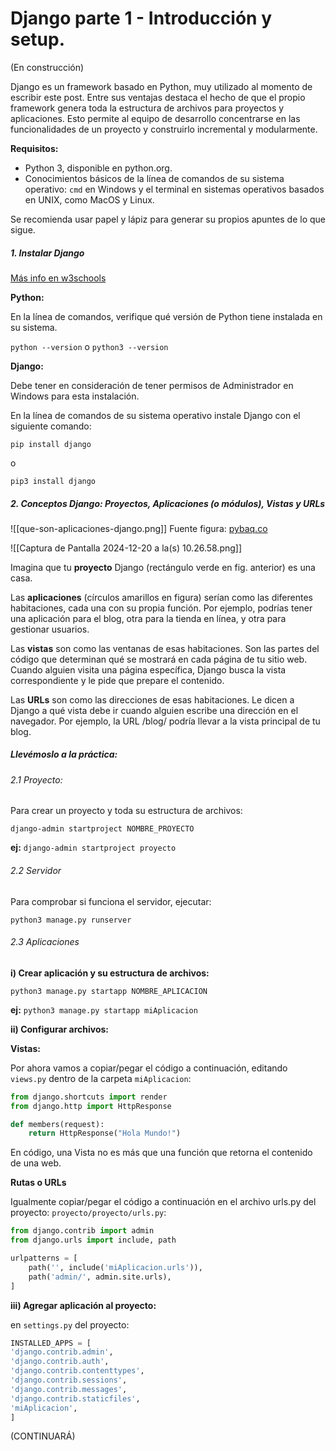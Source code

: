 # Django parte 1 - Introducción y setup.

(En construcción)

Django es un framework basado en Python, muy utilizado al momento de escribir este post. Entre sus ventajas  destaca el hecho de que el propio framework genera toda la estructura de archivos para proyectos y aplicaciones. Esto permite al equipo de desarrollo concentrarse en las funcionalidades de un proyecto y construirlo incremental y modularmente.

**Requisitos:**

- Python 3, disponible en python.org.
- Conocimientos básicos de la línea de comandos de su sistema operativo: `cmd` en Windows y el terminal en sistemas operativos basados en UNIX, como MacOS y Linux.

Se recomienda usar papel y lápiz para generar su propios apuntes de lo que sigue.

##### 1. Instalar Django

[Más info en w3schools](https://www.w3schools.com/django/django_getstarted.php])

**Python:**

En la línea de comandos, verifique qué versión de Python tiene instalada en su sistema.

`python --version` o `python3 --version`

**Django:** 

Debe tener en consideración de tener permisos de Administrador en Windows para esta instalación.

En la línea de comandos de su sistema operativo instale Django con el siguiente comando:

`pip install django`

o

`pip3 install django`


##### 2. Conceptos Django: Proyectos, Aplicaciones (o módulos), Vistas y URLs 
![[que-son-aplicaciones-django.png]]
Fuente figura: [pybaq.co](https://pybaq.co/blog/una-guia-completa-de-django-para-principiantes-parte-1/)

![[Captura de Pantalla 2024-12-20 a la(s) 10.26.58.png]]

Imagina que tu **proyecto** Django (rectángulo verde en fig. anterior) es una casa.

Las **aplicaciones** (círculos amarillos en figura) serían como las diferentes habitaciones, cada una con su propia función. Por ejemplo, podrías tener una aplicación para el blog, otra para la tienda en línea, y otra para gestionar usuarios.

Las **vistas** son como las ventanas de esas habitaciones. Son las partes del código que determinan qué se mostrará en cada página de tu sitio web. Cuando alguien visita una página específica, Django busca la vista correspondiente y le pide que prepare el contenido.

Las **URLs** son como las direcciones de esas habitaciones. Le dicen a Django a qué vista debe ir cuando alguien escribe una dirección en el navegador. Por ejemplo, la URL /blog/ podría llevar a la vista principal de tu blog.

##### Llevémoslo a la práctica:
###### 2.1 Proyecto:

Para crear un proyecto y toda su estructura de archivos:

`django-admin startproject NOMBRE_PROYECTO`

**ej:** `django-admin startproject proyecto`

###### 2.2 Servidor

Para comprobar si funciona el servidor, ejecutar:

`python3 manage.py runserver`

###### 2.3 Aplicaciones

**i) Crear aplicación y su estructura de archivos:**

`python3 manage.py startapp NOMBRE_APLICACION`

**ej:** `python3 manage.py startapp miAplicacion`


**ii) Configurar archivos:**


**Vistas:**

Por ahora vamos a copiar/pegar el código a continuación, editando `views.py` dentro de la carpeta `miAplicacion`:

```python
from django.shortcuts import render
from django.http import HttpResponse

def members(request):
    return HttpResponse("Hola Mundo!")
```

En código, una Vista no es más que una función que retorna el contenido de una web.

**Rutas o URLs**

Igualmente copiar/pegar el código a continuación en el archivo urls.py del proyecto: `proyecto/proyecto/urls.py`:

```PYTHON
from django.contrib import admin
from django.urls import include, path

urlpatterns = [
    path('', include('miAplicacion.urls')),
    path('admin/', admin.site.urls),
]
```


**iii) Agregar aplicación al proyecto:**

en `settings.py` del proyecto:

``` python
INSTALLED_APPS = [
'django.contrib.admin',
'django.contrib.auth',
'django.contrib.contenttypes',
'django.contrib.sessions',
'django.contrib.messages',
'django.contrib.staticfiles',
'miAplicacion',
]
```

(CONTINUARÁ)
